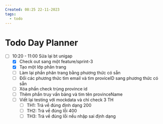 ```yaml
---
Created: 08:25 22-11-2023
tags:
  - todo
---
```


# Todo Day Planner

- [ ] 10:20 - 11:00 Sửa lại bt unigap
	- [x] Check out sang một feature/sprint-3 
	- [x] Tạo một lớp phân trang
	- [ ] Làm lại phần phân trang bằng phương thức có sẵn
	- [ ] Đổi các phương thức tìm email và tìm proviceID sang phương thức có sẵn
	- [ ] Xóa phần check trùng province id
	- [ ] Thêm phần truy vấn bảng và tìm tên provinceName
	- [ ] Viết lại testing với mockdata và chỉ check 3 TH 
		- [ ] TH1: Trả về đúng định dạng 200
		- [ ] TH2: Trả về đúng lỗi 400
		- [ ] TH3: Trả về đúng lỗi nếu nhập sai định dạng
